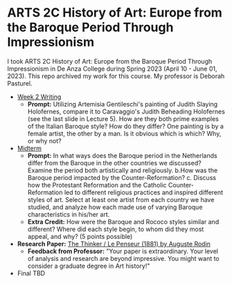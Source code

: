 # ARTS 2C History of Art: Europe from the Baroque Period Through Impressionism

I took ARTS 2C History of Art: Europe from the Baroque Period Through Impressionism in De Anza College during Spring 2023 (April 10 - June 01, 2023). This repo archived my work for this course. My professor is Deborah Pasturel.
* [Week 2 Writing](ARTS2CWeek2Writing.pdf)
  * **Prompt:** Utilizing Artemisia Gentileschi's painting of Judith Slaying Holofernes, compare it to Caravaggio's Judith Beheading Holofernes (see the last slide in Lecture 5). How are they both prime examples of the Italian Baroque style? How do they differ? One painting is by a female artist, the other by a man. Is it obvious which is which? Why, or why not? 
* [Midterm](Arts%202C%20Midterm.pdf)
  * **Prompt:** In what ways does the Baroque period in the Netherlands differ from the Baroque in the other countries we discussed? Examine the period both artistically and religiously. b.How was the Baroque period impacted by the Counter-Reformation? c. Discuss how the Protestant Reformation and the Catholic Counter-Reformation led to different religious practices and inspired different styles of art. Select at least one artist from each country we have studied, and analyze how each made use of varying Baroque characteristics in his/her art.
  * **Extra Credit:** How were the Baroque and Rococo styles similar and different? Where did each style begin, to whom did they most appeal, and why? (5 points possible)
* **Research Paper:** [The Thinker / Le Penseur (1881) by Auguste Rodin](ARTS2CPaper.pdf)
  * **Feedback from Professor:** "Your paper is extraordinary. Your level of analysis and research are beyond impressive. You might want to consider a graduate degree in Art history!"
* Final TBD
